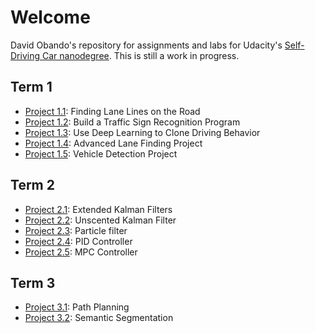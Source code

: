 # Welcome
David Obando's repository for assignments and labs for Udacity's [Self-Driving Car nanodegree](https://udacity.com/drive). This is still a work in progress.

## Term 1
  - [Project 1.1](./Term1/Project1/): Finding Lane Lines on the Road
  - [Project 1.2](./Term1/Project2/): Build a Traffic Sign Recognition Program
  - [Project 1.3](./Term1/Project3/): Use Deep Learning to Clone Driving Behavior
  - [Project 1.4](./Term1/Project4/): Advanced Lane Finding Project
  - [Project 1.5](./Term1/Project5/): Vehicle Detection Project

## Term 2
  - [Project 2.1](./Term2/Project1/): Extended Kalman Filters
  - [Project 2.2](./Term2/Project2/): Unscented Kalman Filter
  - [Project 2.3](./Term2/Project3/): Particle filter
  - [Project 2.4](./Term2/Project4/): PID Controller
  - [Project 2.5](./Term2/Project5/): MPC Controller

## Term 3
  - [Project 3.1](./Term3/Project1/): Path Planning
  - [Project 3.2](./Term3/Project2/): Semantic Segmentation

